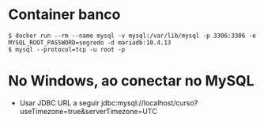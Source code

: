 # Container banco

```
$ docker run --rm --name mysql -v mysql:/var/lib/mysql -p 3306:3306 -e MYSQL_ROOT_PASSWORD=segredo -d mariadb:10.4.13
$ mysql --protocol=tcp -u root -p
```

# No Windows, ao conectar no MySQL
- Usar JDBC URL a seguir
jdbc:mysql://localhost/curso?useTimezone=true&serverTimezone=UTC